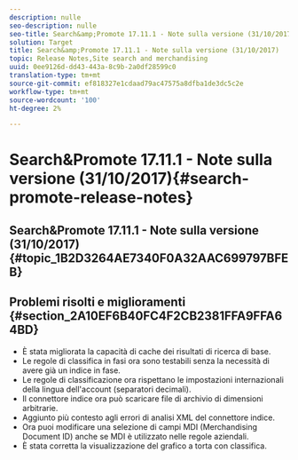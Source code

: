 ```yaml
---
description: nulle
seo-description: nulle
seo-title: Search&amp;Promote 17.11.1 - Note sulla versione (31/10/2017)
solution: Target
title: Search&amp;Promote 17.11.1 - Note sulla versione (31/10/2017)
topic: Release Notes,Site search and merchandising
uuid: 0ee9126d-dd43-443a-8c9b-2a0df28599c0
translation-type: tm+mt
source-git-commit: ef818327e1cdaad79ac47575a8dfba1de3dc5c2e
workflow-type: tm+mt
source-wordcount: '100'
ht-degree: 2%

---
```



# Search&amp;Promote 17.11.1 - Note sulla versione (31/10/2017){#search-promote-release-notes}

## Search&amp;Promote 17.11.1 - Note sulla versione (31/10/2017) {#topic_1B2D3264AE7340F0A32AAC699797BFEB}

## Problemi risolti e miglioramenti {#section_2A10EF6B40FC4F2CB2381FFA9FFA64BD}

* È stata migliorata la capacità di cache dei risultati di ricerca di base.
* Le regole di classifica in fasi ora sono testabili senza la necessità di avere già un indice in fase.
* Le regole di classificazione ora rispettano le impostazioni internazionali della lingua dell&#39;account (separatori decimali).
* Il connettore indice ora può scaricare file di archivio di dimensioni arbitrarie.
* Aggiunto più contesto agli errori di analisi XML del connettore indice.
* Ora puoi modificare una selezione di campi MDI (Merchandising Document ID) anche se MDI è utilizzato nelle regole aziendali.
* È stata corretta la visualizzazione del grafico a torta con classifica.

